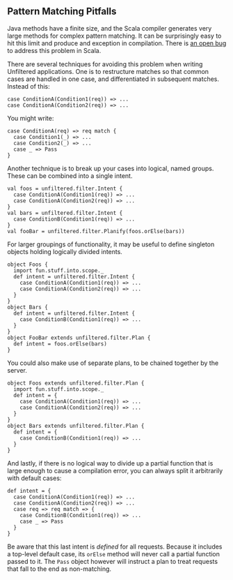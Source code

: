Pattern Matching Pitfalls
-------------------------

Java methods have a finite size, and the Scala compiler generates very
large methods for complex pattern matching. It can be surprisingly
easy to hit this limit and produce and exception in compilation. There
is [an open bug][1133] to address this problem in Scala.

[1133]: https://lampsvn.epfl.ch/trac/scala/ticket/1133

There are several techniques for avoiding this problem when writing
Unfiltered applications. One is to restructure matches so that common
cases are handled in one case, and differentiated in subsequent
matches. Instead of this:

    case ConditionA(Condition1(req)) => ...
    case ConditionA(Condition2(req)) => ...

You might write:

    case ConditionA(req) => req match {
      case Condition1(_) => ...
      case Condition2(_) => ...
      case _ => Pass
    }

Another technique is to break up your cases into logical, named
groups. These can be combined into a single intent.

    val foos = unfiltered.filter.Intent {
      case ConditionA(Condition1(req)) => ...
      case ConditionA(Condition2(req)) => ...
    }
    val bars = unfiltered.filter.Intent {
      case ConditionB(Condition1(req)) => ...
    }
    val fooBar = unfiltered.filter.Planify(foos.orElse(bars))

For larger groupings of functionality, it may be useful to define
singleton objects holding logically divided intents.

    object Foos {
      import fun.stuff.into.scope._
      def intent = unfiltered.filter.Intent {
        case ConditionA(Condition1(req)) => ...
        case ConditionA(Condition2(req)) => ...
      }
    }
    object Bars {
      def intent = unfiltered.filter.Intent {
        case ConditionB(Condition1(req)) => ...
      }
    }
    object FooBar extends unfiltered.filter.Plan {
      def intent = foos.orElse(bars)
    }

You could also make use of separate plans, to be chained together by
the server.

    object Foos extends unfiltered.filter.Plan {
      import fun.stuff.into.scope._
      def intent = {
        case ConditionA(Condition1(req)) => ...
        case ConditionA(Condition2(req)) => ...
      }
    }
    object Bars extends unfiltered.filter.Plan {
      def intent = {
        case ConditionB(Condition1(req)) => ...
      }
    }

And lastly, if there is no logical way to divide up a partial function
that is large enough to cause a compilation error, you can always
split it arbitrarily with default cases:

    def intent = {
      case ConditionA(Condition1(req)) => ...
      case ConditionA(Condition2(req)) => ...
      case req => req match => {
        case ConditionB(Condition1(req)) => ...
        case _ => Pass
      }
    }

Be aware that this last intent is *defined* for all requests. Because it
includes a top-level default case, its `orElse` method will never call
a partial function passed to it. The `Pass` object however will instruct
a plan to treat requests that fall to the end as non-matching.
